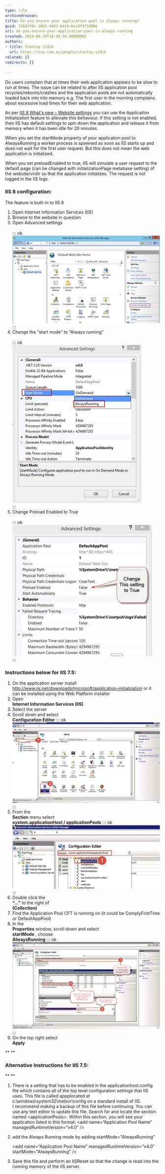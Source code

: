 ```yaml
---
type: rule
archivedreason: 
title: Do you ensure your application pool is always running?
guid: 31683f0c-1802-4481-b418-be14f9f1998e
uri: do-you-ensure-your-application-pool-is-always-running
created: 2014-08-29T18:48:34.0000000Z
authors:
- title: Stanley Sidik
  url: https://ssw.com.au/people/stanley-sidik
related: []
redirects: []

---
```


Do users complain that at times their web application appears to be slow to run at times. The issue can be related to after IIS application pool recycles/reboots/crashes and the application pools are not automatically loaded back into into memory e.g. The first user in the morning complains about excessive load times for their web application.

<!--endintro-->

As per [IIS 8 What's new – Website settings](http://blogs.msdn.com/b/vijaysk/archive/2012/10/11/iis-8-what-s-new-website-settings.aspx) you can use the Application Initialization feature to alleviate this behaviour. If this setting is not enabled, then IIS has default settings to spin down the application and release it from memory when it has been idle for 20 minutes.

When you set the startMode property of your application pool to AlwaysRunning a worker process is spawned as soon as IIS starts up and does not wait for the first user request. But this does not mean the web application is initialized.

When you set preloadEnabled to true, IIS will simulate a user request to the default page (can be changed with initializationPage metabase setting) of the website/virdir so that the application initializes. The request is not logged in the IIS logs.

### IIS 8 configuration:

The feature is built-in to IIS 8

1. Open Internet Information Services (IIS)
2. Browse to the website in question
3. Open Advanced settings <br>      
::: ok  
![Figure: IIS](iis8-1.jpg)  
:::
4. Change the “start mode” to “Always running” <br>      
::: ok  
![Figure: Start mode](iis8-2.jpg)  
:::
5. Change Preload Enabled to True <br>      
::: ok  
![Figure: Preload setting](iis8-3.jpg)  
:::


### Instructions below for IIS 7.5:

1. On the application server install <br>      http://www.iis.net/downloads/microsoft/application-initialization or it can be installed using the Web Platform installer
2. Open <br>       **Internet Information Services (IIS)**
3. Select the server
4. Scroll down and select <br>       **Configuration Editor** 
::: ok  
![Figure: IIS](iis7-1.jpg)  
:::
5. From the <br>       **Section** menu select <br>       **system.applicationHost / applicationPools** 
::: ok  
![Figure: Configuration editor](iis7-2.jpg)  
:::
6. Double click the <br>       **“…”** to the right of <br>       **(Collection)**
7. Find the Application Pool CFT is running on (it could be ComplyFirstTime or DefaultAppPool)
8. In the <br>       **Properties** window, scroll down and select <br>       **startMode** , choose <br>       **AlwaysRunning** 
::: ok  
![Figure: Set "start Mode"](iis7-3.jpg)  
:::
9. On the top right select <br>       **Apply**


**
** 


### Alternative Instructions for IIS 7.5:
**
** 

1. There is a setting that has to be enabled in the applicationhost.config file which contains all of the top level configuration settings that IIS uses. This file is called appplocated at c:\windows\system32\inetsvr\config on a standard install of IIS. <br>          I recommend making a backup of this file before continuing. You can use any text editor to update this file. Search for and locate the section named &lt;applicationPools&gt;. Within this section, you will see your application listed in this format:
    &lt;add name=”Application Pool Name” managedRuntimeVersion=”v4.0″ /&gt;
2. add the Always Running mode by adding startMode="AlwaysRunning"
    
    &lt;add name=”Application Pool Name” managedRuntimeVersion=”v4.0″ startMode="AlwaysRunning"
 /&gt;
3. Save this file and perform an IISReset so that the change is read into the running memory of the IIS server.
